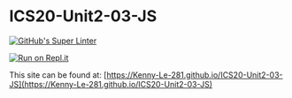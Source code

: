 # ICS20-Unit2-03-JS

[![GitHub's Super Linter](https://github.com/Kenny-Le-281/ICS20-Unit2-03-JS/workflows/GitHub's%20Super%20Linter/badge.svg)](https://github.com/Kenny-Le-281/ICS20-Unit2-03-JS/actions)

[![Run on Repl.it](https://repl.it/badge/github/Kenny-Le-281/ICS20-Unit2-03-JS)](https://repl.it/github/Kenny-Le-281/ICS20-Unit2-03-JS)

This site can be found at: [https://Kenny-Le-281.github.io/ICS20-Unit2-03-JS](https://Kenny-Le-281.github.io/ICS20-Unit2-03-JS)
